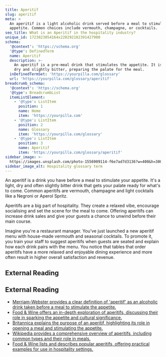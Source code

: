 ```yaml
---
title: Aperitif
slug: aperitif
meta: >
  An aperitif is a light alcoholic drink served before a meal to stimulate the
  appetite. Common choices include vermouth, champagne, or cocktails.
seo_title: What is an Aperitif in the hospitality industry?
unique_id: 1723823054164x220292182391427900
schema:
  '@context': 'https://schema.org'
  '@type': DefinedTerm
  name: Aperitif
  description: >-
    An aperitif is a pre-meal drink that stimulates the appetite. It is light,
    dry and slightly bitter, preparing the palate for the meal.
  inDefinedTermSet: 'https://yourpilla.com/glossary'
  url: 'https://yourpilla.com/glossary/aperitif'
breadcrumb_schema:
  '@context': 'https://schema.org'
  '@type': BreadcrumbList
  itemListElement:
    - '@type': ListItem
      position: 1
      name: Home
      item: 'https://yourpilla.com'
    - '@type': ListItem
      position: 2
      name: Glossary
      item: 'https://yourpilla.com/glossary'
    - '@type': ListItem
      position: 3
      name: Aperitif
      item: 'https://yourpilla.com/glossary/aperitif'
sidebar_image: >-
  https://images.unsplash.com/photo-1556909114-f6e7ad7d3136?w=400&h=300&fit=crop&auto=format
sidebar_image_alt: Hospitality glossary term
---
```


An aperitif is a drink you have before a meal to stimulate your appetite. It's a light, dry and often slightly bitter drink that gets your palate ready for what's to come. Common aperitifs are vermouth, champagne and light cocktails like a Negroni or Aperol Spritz.

Aperitifs are a big part of hospitality. They create a relaxed vibe, encourage socialising and set the scene for the meal to come. Offering aperitifs can increase drink sales and give your guests a chance to unwind before their main course.

Imagine you're a restaurant manager. You've just launched a new aperitif menu with house-made vermouth and seasonal cocktails. To promote it, you train your staff to suggest aperitifs when guests are seated and explain how each drink pairs with the menu. You notice that tables that order aperitifs have a more relaxed and enjoyable dining experience and more often result in higher overall satisfaction and revenue.

## External Reading



## External Reading

*   [Merriam-Webster provides a clear definition of 'aperitif' as an alcoholic drink taken before a meal to stimulate the appetite.](https://www.merriam-webster.com/dictionary/aperitif#:~:text=%3A%20an%20alcoholic%20drink%20taken%20before%20a%20meal%20as%20an%20appetizer)
*   [Food & Wine offers an in-depth exploration of aperitifs, discussing their role in sparking the appetite and cultural significance.](https://www.foodandwine.com/cocktails-spirits/spirits-the-art-of-the-aperitif)
*   [Britannica explains the purpose of an aperitif, highlighting its role in opening a meal and stimulating the appetite.](https://www.britannica.com/topic/aperitif#:~:text=The%20purpose%20of%20an%20aperitif,and%20are%20often%20fruit%2Dbased.)
*   [Wikipedia provides a comprehensive overview of aperitifs, including common types and their role in meals.](https://en.wikipedia.org/wiki/Ap%C3%A9ritif_and_digestif#:~:text=Common%20choices%20for%20an%20ap%C3%A9ritif,%2C%20p%C3%A2t%C3%A9%2C%20quiche%20or%20olives.)
*   [Food & Wine lists and describes popular aperitifs, offering practical examples for use in hospitality settings.](https://www.foodandwine.com/best-aperitifs-7642984)
